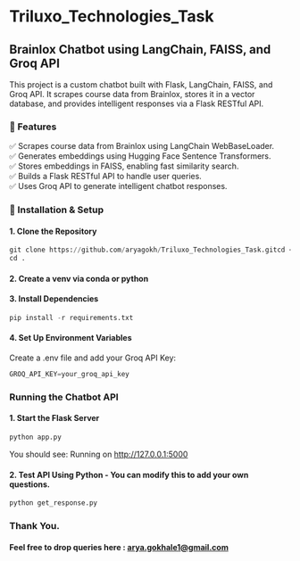 # Triluxo_Technologies_Task

## Brainlox Chatbot using LangChain, FAISS, and Groq API
This project is a custom chatbot built with Flask, LangChain, FAISS, and Groq API.
It scrapes course data from Brainlox, stores it in a vector database, and provides intelligent responses via a Flask RESTful API.

### 📌 Features
✅ Scrapes course data from Brainlox using LangChain WebBaseLoader.<br>
✅ Generates embeddings using Hugging Face Sentence Transformers.<br>
✅ Stores embeddings in FAISS, enabling fast similarity search.<br>
✅ Builds a Flask RESTful API to handle user queries.<br>
✅ Uses Groq API to generate intelligent chatbot responses.<br>

### 🚀 Installation & Setup
#### 1. Clone the Repository

```python
git clone https://github.com/aryagokh/Triluxo_Technologies_Task.gitcd <your-project-folder>
cd .
```

#### 2. Create a venv via conda or python

#### 3.  Install Dependencies
```python
pip install -r requirements.txt
```

#### 4. Set Up Environment Variables
Create a .env file and add your Groq API Key:
```python
GROQ_API_KEY=your_groq_api_key
```

### Running the Chatbot API
#### 1. Start the Flask Server
```python
python app.py
```
You should see:  Running on http://127.0.0.1:5000

#### 2. Test API Using Python - You can modify this to add your own questions.
```python
python get_response.py
```

### Thank You.
#### Feel free to drop queries here : arya.gokhale1@gmail.com


